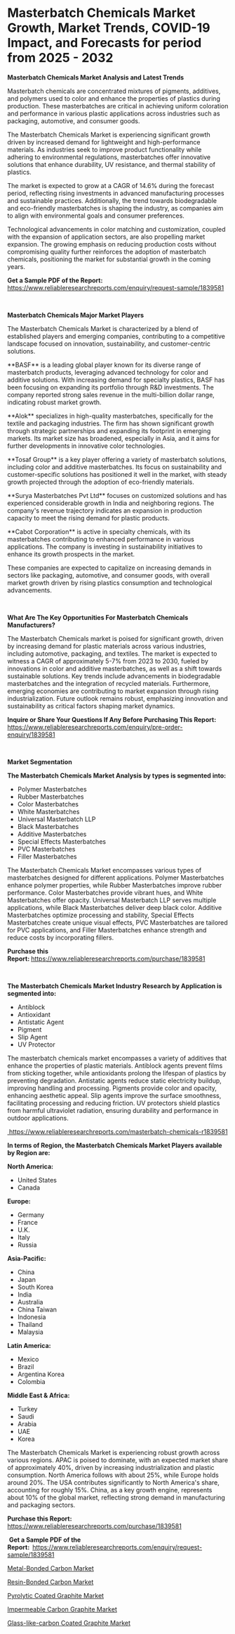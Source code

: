 <p><h1>Masterbatch Chemicals Market Growth, Market Trends, COVID-19 Impact, and Forecasts for period from 2025 - 2032</h1></p><p><strong>Masterbatch Chemicals Market Analysis and Latest Trends</strong></p>
<p><p>Masterbatch chemicals are concentrated mixtures of pigments, additives, and polymers used to color and enhance the properties of plastics during production. These masterbatches are critical in achieving uniform coloration and performance in various plastic applications across industries such as packaging, automotive, and consumer goods.</p><p>The Masterbatch Chemicals Market is experiencing significant growth driven by increased demand for lightweight and high-performance materials. As industries seek to improve product functionality while adhering to environmental regulations, masterbatches offer innovative solutions that enhance durability, UV resistance, and thermal stability of plastics.</p><p>The market is expected to grow at a CAGR of 14.6% during the forecast period, reflecting rising investments in advanced manufacturing processes and sustainable practices. Additionally, the trend towards biodegradable and eco-friendly masterbatches is shaping the industry, as companies aim to align with environmental goals and consumer preferences.</p><p>Technological advancements in color matching and customization, coupled with the expansion of application sectors, are also propelling market expansion. The growing emphasis on reducing production costs without compromising quality further reinforces the adoption of masterbatch chemicals, positioning the market for substantial growth in the coming years.</p></p>
<p><strong>Get a Sample PDF of the Report:&nbsp;</strong> <a href="https://www.reliableresearchreports.com/enquiry/request-sample/1839581?utm_campaign=28&utm_medium=2&utm_source=Github&utm_content=ia&utm_term=03022025&utm_id=masterbatch-chemicals">https://www.reliableresearchreports.com/enquiry/request-sample/1839581</a></p>
<p>&nbsp;</p>
<p><strong>Masterbatch Chemicals Major Market Players</strong></p>
<p><p>The Masterbatch Chemicals Market is characterized by a blend of established players and emerging companies, contributing to a competitive landscape focused on innovation, sustainability, and customer-centric solutions.</p><p>**BASF** is a leading global player known for its diverse range of masterbatch products, leveraging advanced technology for color and additive solutions. With increasing demand for specialty plastics, BASF has been focusing on expanding its portfolio through R&D investments. The company reported strong sales revenue in the multi-billion dollar range, indicating robust market growth.</p><p>**Alok** specializes in high-quality masterbatches, specifically for the textile and packaging industries. The firm has shown significant growth through strategic partnerships and expanding its footprint in emerging markets. Its market size has broadened, especially in Asia, and it aims for further developments in innovative color technologies.</p><p>**Tosaf Group** is a key player offering a variety of masterbatch solutions, including color and additive masterbatches. Its focus on sustainability and customer-specific solutions has positioned it well in the market, with steady growth projected through the adoption of eco-friendly materials.</p><p>**Surya Masterbatches Pvt Ltd** focuses on customized solutions and has experienced considerable growth in India and neighboring regions. The company's revenue trajectory indicates an expansion in production capacity to meet the rising demand for plastic products.</p><p>**Cabot Corporation** is active in specialty chemicals, with its masterbatches contributing to enhanced performance in various applications. The company is investing in sustainability initiatives to enhance its growth prospects in the market.</p><p>These companies are expected to capitalize on increasing demands in sectors like packaging, automotive, and consumer goods, with overall market growth driven by rising plastics consumption and technological advancements.</p></p>
<p>&nbsp;</p>
<p><strong>What Are The Key Opportunities For Masterbatch Chemicals Manufacturers?</strong></p>
<p><p>The Masterbatch Chemicals market is poised for significant growth, driven by increasing demand for plastic materials across various industries, including automotive, packaging, and textiles. The market is expected to witness a CAGR of approximately 5-7% from 2023 to 2030, fueled by innovations in color and additive masterbatches, as well as a shift towards sustainable solutions. Key trends include advancements in biodegradable masterbatches and the integration of recycled materials. Furthermore, emerging economies are contributing to market expansion through rising industrialization. Future outlook remains robust, emphasizing innovation and sustainability as critical factors shaping market dynamics.</p></p>
<p><strong>Inquire or Share Your Questions If Any Before Purchasing This Report:</strong> <a href="https://www.reliableresearchreports.com/enquiry/pre-order-enquiry/1839581?utm_campaign=28&utm_medium=2&utm_source=Github&utm_content=ia&utm_term=03022025&utm_id=masterbatch-chemicals">https://www.reliableresearchreports.com/enquiry/pre-order-enquiry/1839581</a></p>
<p>&nbsp;</p>
<p><strong>Market Segmentation</strong></p>
<p><strong>The Masterbatch Chemicals Market Analysis by types is segmented into:</strong></p>
<p><ul><li>Polymer Masterbatches</li><li>Rubber Masterbatches</li><li>Color Masterbatches</li><li>White Masterbatches</li><li>Universal Masterbatch LLP</li><li>Black Masterbatches</li><li>Additive Masterbatches</li><li>Special Effects Masterbatches</li><li>PVC Masterbatches</li><li>Filler Masterbatches</li></ul></p>
<p><p>The Masterbatch Chemicals Market encompasses various types of masterbatches designed for different applications. Polymer Masterbatches enhance polymer properties, while Rubber Masterbatches improve rubber performance. Color Masterbatches provide vibrant hues, and White Masterbatches offer opacity. Universal Masterbatch LLP serves multiple applications, while Black Masterbatches deliver deep black color. Additive Masterbatches optimize processing and stability, Special Effects Masterbatches create unique visual effects, PVC Masterbatches are tailored for PVC applications, and Filler Masterbatches enhance strength and reduce costs by incorporating fillers.</p></p>
<p><strong>Purchase this Report:&nbsp;</strong><a href="https://www.reliableresearchreports.com/purchase/1839581?utm_campaign=28&utm_medium=2&utm_source=Github&utm_content=ia&utm_term=03022025&utm_id=masterbatch-chemicals">https://www.reliableresearchreports.com/purchase/1839581</a></p>
<p>&nbsp;</p>
<p><strong>The Masterbatch Chemicals Market Industry Research by Application is segmented into:</strong></p>
<p><ul><li>Antiblock</li><li>Antioxidant</li><li>Antistatic Agent</li><li>Pigment</li><li>Slip Agent</li><li>UV Protector</li></ul></p>
<p><p>The masterbatch chemicals market encompasses a variety of additives that enhance the properties of plastic materials. Antiblock agents prevent films from sticking together, while antioxidants prolong the lifespan of plastics by preventing degradation. Antistatic agents reduce static electricity buildup, improving handling and processing. Pigments provide color and opacity, enhancing aesthetic appeal. Slip agents improve the surface smoothness, facilitating processing and reducing friction. UV protectors shield plastics from harmful ultraviolet radiation, ensuring durability and performance in outdoor applications.</p></p>
<p><a href="https://www.reliableresearchreports.com/masterbatch-chemicals-r1839581?utm_campaign=28&utm_medium=2&utm_source=Github&utm_content=ia&utm_term=03022025&utm_id=masterbatch-chemicals">&nbsp;https://www.reliableresearchreports.com/masterbatch-chemicals-r1839581</a></p>
<p><strong>In terms of Region, the Masterbatch Chemicals Market Players available by Region are:</strong></p>
<p>
    <p> <strong> North America: </strong>
        <ul>
            <li>United States</li>
            <li>Canada</li>
        </ul>
        </p> 
    <p> <strong> Europe: </strong>
        <ul>
            <li>Germany</li>
            <li>France</li>
            <li>U.K.</li>
            <li>Italy</li>
            <li>Russia</li>
        </ul>
        </p> 
    <p> <strong> Asia-Pacific: </strong>
        <ul>
            <li>China</li>
            <li>Japan</li>
            <li>South Korea</li>
            <li>India</li>
            <li>Australia</li>
            <li>China Taiwan</li>
            <li>Indonesia</li>
            <li>Thailand</li>
            <li>Malaysia</li>
        </ul>
        </p> 
    <p> <strong> Latin America: </strong>
        <ul>
            <li>Mexico</li>
            <li>Brazil</li>
            <li>Argentina Korea</li>
            <li>Colombia</li>
        </ul>
        </p> 
    <p> <strong> Middle East & Africa: </strong>
        <ul>
            <li>Turkey</li>
            <li>Saudi</li>
            <li>Arabia</li>
            <li>UAE</li>
            <li>Korea</li>
        </ul>
    </p>
    </p>
<p><p>The Masterbatch Chemicals Market is experiencing robust growth across various regions. APAC is poised to dominate, with an expected market share of approximately 40%, driven by increasing industrialization and plastic consumption. North America follows with about 25%, while Europe holds around 20%. The USA contributes significantly to North America's share, accounting for roughly 15%. China, as a key growth engine, represents about 10% of the global market, reflecting strong demand in manufacturing and packaging sectors.</p></p>
<p><strong>Purchase this Report: </strong><a href="https://www.reliableresearchreports.com/purchase/1839581?utm_campaign=28&utm_medium=2&utm_source=Github&utm_content=ia&utm_term=03022025&utm_id=masterbatch-chemicals">https://www.reliableresearchreports.com/purchase/1839581</a></p>
<p>&nbsp;<strong>Get a Sample PDF of the Report:&nbsp;&nbsp;</strong><a href="https://www.reliableresearchreports.com/enquiry/request-sample/1839581?utm_campaign=28&utm_medium=2&utm_source=Github&utm_content=ia&utm_term=03022025&utm_id=masterbatch-chemicals">https://www.reliableresearchreports.com/enquiry/request-sample/1839581</a></p>
<p><strong></strong></p>
<p><p><a href="https://github.com/laajzervo/Market-Research-Report-List-1/blob/main/metal-bonded-carbon-market.md?utm_campaign=28&utm_medium=2&utm_source=Github&utm_content=ia&utm_term=03022025&utm_id=masterbatch-chemicals">Metal-Bonded Carbon Market</a></p><p><a href="https://github.com/yazminwollma30/Market-Research-Report-List-1/blob/main/resin-bonded-carbon-market.md?utm_campaign=28&utm_medium=2&utm_source=Github&utm_content=ia&utm_term=03022025&utm_id=masterbatch-chemicals">Resin-Bonded Carbon Market</a></p><p><a href="https://github.com/boitafbg/Market-Research-Report-List-1/blob/main/pyrolytic-coated-graphite-market.md?utm_campaign=28&utm_medium=2&utm_source=Github&utm_content=ia&utm_term=03022025&utm_id=masterbatch-chemicals">Pyrolytic Coated Graphite Market</a></p><p><a href="https://github.com/steidmindy199393/Market-Research-Report-List-1/blob/main/impermeable-carbon-graphite-market.md?utm_campaign=28&utm_medium=2&utm_source=Github&utm_content=ia&utm_term=03022025&utm_id=masterbatch-chemicals">Impermeable Carbon Graphite Market</a></p><p><a href="https://github.com/curinbucan9/Market-Research-Report-List-1/blob/main/glass-like-carbon-coated-graphite-market.md?utm_campaign=28&utm_medium=2&utm_source=Github&utm_content=ia&utm_term=03022025&utm_id=masterbatch-chemicals">Glass-like-carbon Coated Graphite Market</a></p></p>